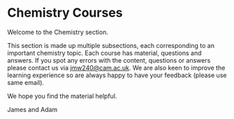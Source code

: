 # Chemistry Courses

Welcome to the Chemistry section.  

This section is made up multiple subsections, each corresponding to an important chemistry topic. Each course has material, questions and answers. If you spot any errors with the content, questions or answers please contact us via jmw240@cam.ac.uk. We are also keen to improve the learning experience so are always happy to have your feedback (please use same email). 

We hope you find the material helpful. 

James and Adam 

